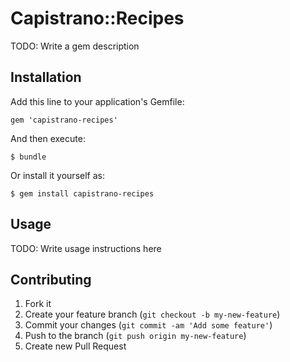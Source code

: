 # Capistrano::Recipes

TODO: Write a gem description

## Installation

Add this line to your application's Gemfile:

    gem 'capistrano-recipes'

And then execute:

    $ bundle

Or install it yourself as:

    $ gem install capistrano-recipes

## Usage

TODO: Write usage instructions here

## Contributing

1. Fork it
2. Create your feature branch (`git checkout -b my-new-feature`)
3. Commit your changes (`git commit -am 'Add some feature'`)
4. Push to the branch (`git push origin my-new-feature`)
5. Create new Pull Request
